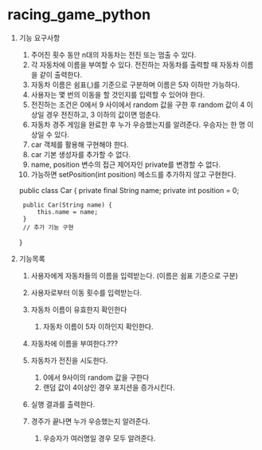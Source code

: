 # racing_game_python


1. 기능 요구사항
    1. 주어진 횟수 동안 n대의 자동차는 전진 또는 멈출 수 있다.
    1. 각 자동차에 이름을 부여할 수 있다. 전진하는 자동차를 출력할 때 자동차 이름을 같이 출력한다.
    1. 자동차 이름은 쉼표(,)를 기준으로 구분하며 이름은 5자 이하만 가능하다.
    1. 사용자는 몇 번의 이동을 할 것인지를 입력할 수 있어야 한다.
    1. 전진하는 조건은 0에서 9 사이에서 random 값을 구한 후 random 값이 4 이상일 경우 전진하고, 3 이하의 값이면 멈춘다.
    1. 자동차 경주 게임을 완료한 후 누가 우승했는지를 알려준다. 우승자는 한 명 이상일 수 있다.
    1. car 객체를 활용해 구현해야 한다.
    1. car 기본 생성자를 추가할 수 없다.
    1. name, position 변수의 접근 제어자인 private를 변경할 수 없다.
    1. 가능하면 setPosition(int position) 메소드를 추가하지 않고 구현한다.
    
    public class Car {
        private final String name;
        private int position = 0;

        public Car(String name) {
            this.name = name;
        }
        // 추가 기능 구현
    }
    

1. 기능목록
    1. 사용자에게 자동차들의 이름을 입력받는다. (이름은 쉼표 기준으로 구분)
    1. 사용자로부터 이동 횟수를 입력받는다.

    1. 자동차 이름이 유효한지 확인한다
        1. 자동차 이름이 5자 이하인지 확인한다.
    1. 자동차에 이름을 부여한다.???

    1. 자동차가 전진을 시도한다.
        1. 0에서 9사이의 random 값을 구한다
        1. 랜덤 값이 4이상인 경우 포지션을 증가시킨다.

    1. 실행 결과를 출력한다.
    
    1. 경주가 끝나면 누가 우승했는지 알려준다.
        1. 우승자가 여러명일 경우 모두 알려준다.
